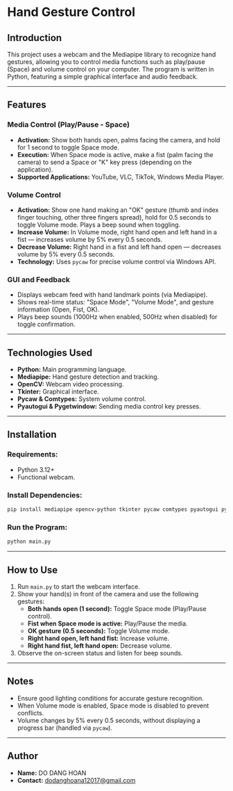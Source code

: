 # Hand Gesture Control

## Introduction
This project uses a webcam and the Mediapipe library to recognize hand gestures, allowing you to control media functions such as play/pause (Space) and volume control on your computer. The program is written in Python, featuring a simple graphical interface and audio feedback.

---

## Features
### Media Control (Play/Pause - Space)
- **Activation:** Show both hands open, palms facing the camera, and hold for 1 second to toggle Space mode.
- **Execution:** When Space mode is active, make a fist (palm facing the camera) to send a Space or "K" key press (depending on the application).
- **Supported Applications:** YouTube, VLC, TikTok, Windows Media Player.

### Volume Control
- **Activation:** Show one hand making an "OK" gesture (thumb and index finger touching, other three fingers spread), hold for 0.5 seconds to toggle Volume mode. Plays a beep sound when toggling.
- **Increase Volume:** In Volume mode, right hand open and left hand in a fist — increases volume by 5% every 0.5 seconds.
- **Decrease Volume:** Right hand in a fist and left hand open — decreases volume by 5% every 0.5 seconds.
- **Technology:** Uses `pycaw` for precise volume control via Windows API.

### GUI and Feedback
- Displays webcam feed with hand landmark points (via Mediapipe).
- Shows real-time status: "Space Mode", "Volume Mode", and gesture information (Open, Fist, OK).
- Plays beep sounds (1000Hz when enabled, 500Hz when disabled) for toggle confirmation.

---

## Technologies Used
- **Python:** Main programming language.
- **Mediapipe:** Hand gesture detection and tracking.
- **OpenCV:** Webcam video processing.
- **Tkinter:** Graphical interface.
- **Pycaw & Comtypes:** System volume control.
- **Pyautogui & Pygetwindow:** Sending media control key presses.

---

## Installation
### Requirements:
- Python 3.12+
- Functional webcam.

### Install Dependencies:
```bash
pip install mediapipe opencv-python tkinter pycaw comtypes pyautogui pygetwindow
```

### Run the Program:
```bash
python main.py
```

---

## How to Use
1. Run `main.py` to start the webcam interface.
2. Show your hand(s) in front of the camera and use the following gestures:
   - **Both hands open (1 second):** Toggle Space mode (Play/Pause control).
   - **Fist when Space mode is active:** Play/Pause the media.
   - **OK gesture (0.5 seconds):** Toggle Volume mode.
   - **Right hand open, left hand fist:** Increase volume.
   - **Right hand fist, left hand open:** Decrease volume.
3. Observe the on-screen status and listen for beep sounds.

---

## Notes
- Ensure good lighting conditions for accurate gesture recognition.
- When Volume mode is enabled, Space mode is disabled to prevent conflicts.
- Volume changes by 5% every 0.5 seconds, without displaying a progress bar (handled via `pycaw`).

---

## Author
- **Name:** DO DANG HOAN
- **Contact:** dodanghoana12017@gmail.com
